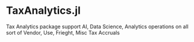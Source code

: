 # TaxAnalytics.jl
Tax Analytics package support AI, Data Science, Analytics operations on all sort of Vendor, Use, Frieght, Misc Tax Accruals
